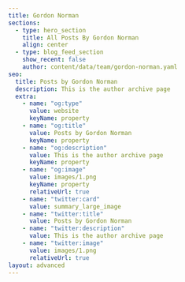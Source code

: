 ```yaml
---
title: Gordon Norman
sections:
  - type: hero_section
    title: All Posts By Gordon Norman
    align: center
  - type: blog_feed_section
    show_recent: false
    author: content/data/team/gordon-norman.yaml
seo:
  title: Posts by Gordon Norman
  description: This is the author archive page
  extra:
    - name: "og:type"
      value: website
      keyName: property
    - name: "og:title"
      value: Posts by Gordon Norman
      keyName: property
    - name: "og:description"
      value: This is the author archive page
      keyName: property
    - name: "og:image"
      value: images/1.png
      keyName: property
      relativeUrl: true
    - name: "twitter:card"
      value: summary_large_image
    - name: "twitter:title"
      value: Posts by Gordon Norman
    - name: "twitter:description"
      value: This is the author archive page
    - name: "twitter:image"
      value: images/1.png
      relativeUrl: true
layout: advanced
---
```

